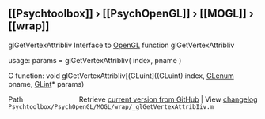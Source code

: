 ## [[Psychtoolbox]] &#8250; [[PsychOpenGL]] &#8250; [[MOGL]] &#8250; [[wrap]]

glGetVertexAttribIiv  Interface to [OpenGL](OpenGL) function glGetVertexAttribIiv  
  
usage:  params = glGetVertexAttribIiv( index, pname )  
  
C function:  void glGetVertexAttribIiv[(GLuint]((GLuint) index, [GLenum](GLenum) pname, [GLint](GLint)\* params)  




<div class="code_header" style="text-align:right;">
  <span style="float:left;">Path&nbsp;&nbsp;</span> <span class="counter">Retrieve <a href=
  "https://raw.github.com/Psychtoolbox-3/Psychtoolbox-3/beta/Psychtoolbox/PsychOpenGL/MOGL/wrap/_glGetVertexAttribIiv.m">current version from GitHub</a> | View <a href=
  "https://github.com/Psychtoolbox-3/Psychtoolbox-3/commits/beta/Psychtoolbox/PsychOpenGL/MOGL/wrap/_glGetVertexAttribIiv.m">changelog</a></span>
</div>
<div class="code">
  <code>Psychtoolbox/PsychOpenGL/MOGL/wrap/_glGetVertexAttribIiv.m</code>
</div>

